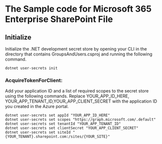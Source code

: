 
# The Sample code for Microsoft 365 Enterprise SharePoint File

## Initialize
Initialize the .NET development secret store by opening your CLI in the directory that contains GroupsAndUsers.csproj and running the following command.
```
dotnet user-secrets init
```
### AcquireTokenForClient:
Add your application ID and a list of required scopes to the secret store using the following commands. Replace YOUR_APP_ID_HERE, YOUR_APP_TENANT_ID,YOUR_APP_CLIENT_SECRET with the application ID you created in the Azure portal.
```
dotnet user-secrets set appId "YOUR_APP_ID_HERE"
dotnet user-secrets set scopes "https://graph.microsoft.com/.default"
dotnet user-secrets set tenantId "YOUR_APP_TENANT_ID"
dotnet user-secrets set clientSecret "YOUR_APP_CLIENT_SECRET"
dotnet user-secrets set siteId "{YOUR_TENANT}.sharepoint.com:/sites/{YOUR_SITE}"
```
